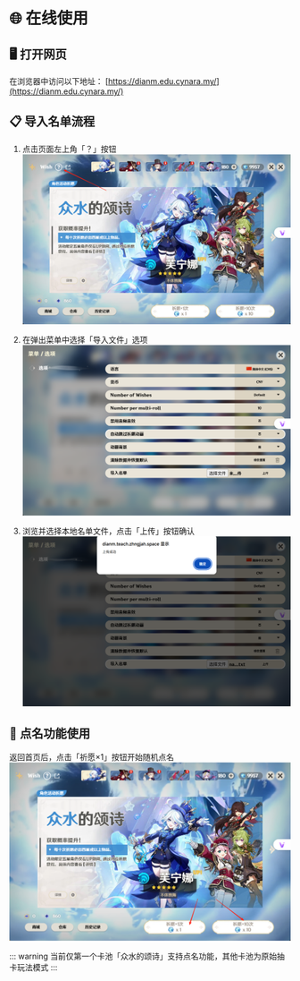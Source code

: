 # 🌐 在线使用

## 🖥️ 打开网页

在浏览器中访问以下地址：
[https://dianm.edu.cynara.my/](https://dianm.edu.cynara.my/)

## 📋 导入名单流程

1. 点击页面左上角「？」按钮
   ![点击问号按钮](./img/image.png)

2. 在弹出菜单中选择「导入文件」选项
   ![选择导入文件](./img/image-1.png)

3. 浏览并选择本地名单文件，点击「上传」按钮确认
   ![上传名单文件](./img/image-2.png)

## 🎯 点名功能使用

返回首页后，点击「祈愿×1」按钮开始随机点名
![点击祈愿按钮开始点名](./img/image-3.png)

::: warning
当前仅第一个卡池「众水的颂诗」支持点名功能，其他卡池为原始抽卡玩法模式
:::